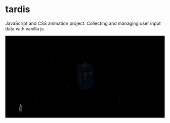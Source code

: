 # tardis
JavaScript and CSS animation project. Collecting and managing user input data with vanilla js.  

![tardis](./images/tardis.png)
